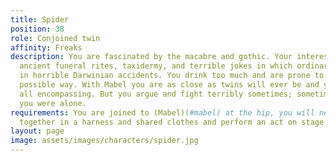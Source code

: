 ```yaml
---
title: Spider
position: 38
role: Conjoined twin
affinity: Freaks
description: You are fascinated by the macabre and gothic. Your interests include
  ancient funeral rites, taxidermy, and terrible jokes in which ordinary folk die
  in horrible Darwinian accidents. You drink too much and are prone to excess in every
  possible way. With Mabel you are as close as twins will ever be and your love is
  all encompassing. But you argue and fight terribly sometimes; sometimes you wish
  you were alone.
requirements: You are joined to (Mabel)(#mabel) at the hip, you will need to play
  together in a harness and shared clothes and perform an act on stage together.
layout: page
image: assets/images/characters/spider.jpg
---
```


